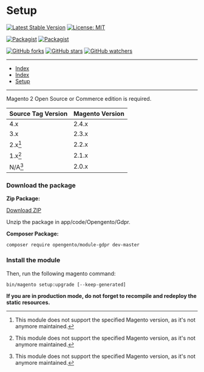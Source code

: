 # Setup

[![Latest Stable Version](https://img.shields.io/packagist/v/opengento/module-gdpr.svg?style=flat-square)](https://packagist.org/packages/opengento/module-gdpr)
[![License: MIT](https://img.shields.io/github/license/opengento/magento2-gdpr.svg?style=flat-square)](./LICENSE)

[![Packagist](https://img.shields.io/packagist/dt/opengento/module-gdpr.svg?style=flat-square)](https://packagist.org/packages/opengento/module-gdpr)
[![Packagist](https://img.shields.io/packagist/dm/opengento/module-gdpr.svg?style=flat-square)](https://packagist.org/packages/opengento/module-gdpr)

[![GitHub forks](https://img.shields.io/github/forks/opengento/magento2-gdpr.svg?style=social)](https://github.com/opengento/magento2-gdpr/network/members)
[![GitHub stars](https://img.shields.io/github/stars/opengento/magento2-gdpr.svg?style=social)](https://github.com/opengento/magento2-gdpr/stargazers)
[![GitHub watchers](https://img.shields.io/github/watchers/opengento/magento2-gdpr.svg?style=social)](https://github.com/opengento/magento2-gdpr/watchers)

___

 - [Index](/magento2-gdpr/)
 - [Index](/magento2-gdpr/features)
 - [Setup](/magento2-gdpr/setup)

---

Magento 2 Open Source or Commerce edition is required.

| Source Tag Version | Magento Version|
| :---               | :---           |
| 4.x                | 2.4.x          |
| 3.x                | 2.3.x          |
| 2.x[^deprVersion]  | 2.2.x          |
| 1.x[^deprVersion]  | 2.1.x          |
| N/A[^deprVersion]  | 2.0.x          |

[^deprVersion]: This module does not support the specified Magento version, as it's not anymore maintained.  

### Download the package

**Zip Package:**

[Download ZIP](https://github.com/opengento/magento2-gdpr/archive/master.zip)

Unzip the package in app/code/Opengento/Gdpr.

**Composer Package:**

```
composer require opengento/module-gdpr dev-master
```

### Install the module

Then, run the following magento command:

```
bin/magento setup:upgrade [--keep-generated]
```

**If you are in production mode, do not forget to recompile and redeploy the static resources.**
